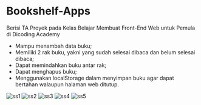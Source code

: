 # Bookshelf-Apps
Berisi TA Proyek pada Kelas Belajar Membuat Front-End Web untuk Pemula di Dicoding Academy

- Mampu menambah data buku; 
- Memiliki 2 rak buku, yakni yang sudah selesai dibaca dan belum selesai dibaca;
- Dapat memindahkan buku antar rak; 
- Dapat menghapus buku;
- Menggunakan localStorage dalam menyimpan buku agar dapat bertahan walaupun halaman web ditutup.

![ss1](https://user-images.githubusercontent.com/68586731/155090602-fa5b4735-f8bd-4343-b266-9e58c9b97c5e.jpg)
![ss2](https://user-images.githubusercontent.com/68586731/155090612-391f4562-e81a-46b3-ba5a-b39b68a7ffba.jpg)
![ss3](https://user-images.githubusercontent.com/68586731/155090628-8b1ab5bc-b89c-4d86-b0c1-c8642722d599.jpg)
![ss4](https://user-images.githubusercontent.com/68586731/155090649-7524c3e7-010c-4fc8-927a-6c391344bbee.jpg)
![ss5](https://user-images.githubusercontent.com/68586731/155090667-b93734c5-46c2-4f9d-8524-13684beb0b80.jpg)
